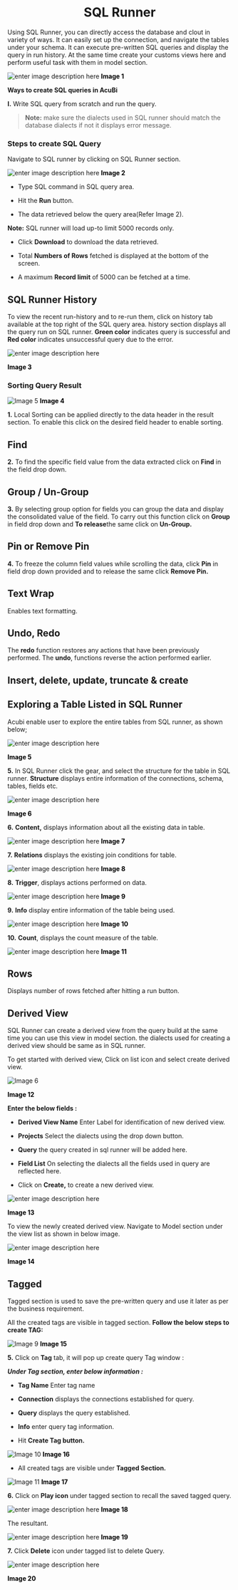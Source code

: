
 <center><h1>SQL Runner</h1></center>

Using SQL Runner, you can directly access the database and clout in variety of ways. It can easily set up the connection, and navigate the tables under your schema.  It can execute  pre-written SQL queries and display the query in run history. At the same time create your customs views here and perform useful task with them in model section.

![enter image description here](https://raw.githubusercontent.com/sv18042016/fp1/f127fd40abc4d77b566dd8186cea91b69a9bfd25/images/New_version5/TD_SQL_Image1.png)
 <b><Font color = " black">Image 1</font></b>

<b>Ways to create SQL queries in AcuBi</b>

<b>I.</b> Write SQL query from scratch and run the query.

 > <b>Note:</b> make sure the dialects used in SQL runner should match the database dialects if not it displays error message.
 
### Steps to create SQL Query 

 Navigate to SQL runner by clicking on SQL Runner section.
 
![enter image description here](https://raw.githubusercontent.com/sv18042016/fp1/b39fda27ee8c1b3476ef40b62ec8a3057ff15786/images/New_version5/TD_SQL_Image2.png)
 <b><Font color = " black">Image 2</font></b>

-  Type  SQL command in SQL query area.

-   Hit the  <b>Run</b> button.

-   The data retrieved below the query area(Refer Image 2).

<b>Note:</b>  SQL runner will load up-to limit 5000 records only.

-  Click  <b>Download</b>  to download the data retrieved.

- Total <b>Numbers of Rows</b> fetched is displayed at the bottom of the screen.

-  A maximum  <b>Record limit</b>  of 5000 can be fetched at a time.
    
## SQL Runner History

To view the recent run-history and to re-run them, click on history tab available at the top right of the SQL query area. history section displays all the query run on SQL runner. <b>Green color</b> indicates query is successful and<b> Red color</b> indicates unsuccessful query due to the error.

![enter image description here](https://raw.githubusercontent.com/sv18042016/fp1/cc6726e8dbfc000869585b981af2b09437a7e149/images/New_version5/TD_SQL_Image4.png)

 <b><Font color = " black">Image 3</font></b>

###  Sorting Query Result

![Image 5](https://raw.githubusercontent.com/sv18042016/fp1/7ce6cf259173da9056f59348c70d063764c1ba85/images/New_version5/TD_SQL_Image4.png)
 <b><Font color = " black">Image 4</font></b>

<b>1.</b> Local Sorting can be applied directly to the data header in the result section. To enable this click on the desired field header to enable sorting.

## Find

<b>2.</b> To find the specific field value from the data extracted click on <b>Find</b> in the  field drop down.

## Group / Un-Group

<b>3.</b> By selecting group option for fields you can group the data and display the consolidated value of the field. To carry out this function click on <b>Group</b> in field drop down and <b>To release</b>the same click on <b>Un-Group.</b> 

## Pin or Remove Pin

<b>4.</b> To freeze the column field values while scrolling the data, click <b>Pin</b> in field drop down provided and to release the same click <b>Remove Pin.</b>

## Text Wrap 

 Enables text formatting.

## Undo, Redo

The <b>redo</b> function restores any actions that have been previously performed. The <b>undo</b>, functions reverse the action performed earlier.


## Insert, delete, update, truncate & create

 

## Exploring a Table Listed in SQL Runner

Acubi enable user to explore the entire tables from SQL runner, as shown below;

![enter image description here](https://raw.githubusercontent.com/sv18042016/fp1/c0bda34be7600e76152f42000afce40d0557287f/images/New_version5/TD_SQL_Image15.png)

<b><Font color = " black">Image 5</font></b>

<b>5.</b> In SQL Runner click the gear, and select the structure for the table in SQL runner. <b> Structure</b> displays entire information of the connections, schema, tables,  fields etc.


![enter image description here](https://raw.githubusercontent.com/sv18042016/fp1/3fbc92761bba53da64e77da27425242e77e24710/images/New_version5/td_sql_structure.png)

<b><Font color = " black">Image 6</font></b>

<b>6.</b> <b>Content,</b> displays information about all the existing data in table.

![enter image description here](https://raw.githubusercontent.com/sv18042016/fp1/3fbc92761bba53da64e77da27425242e77e24710/images/New_version5/td_sql_content.png)
<b><Font color = " black">Image 7</font></b>

<b> 7.</b> <b>Relations</b> displays the existing join conditions for table.

![enter image description here](https://raw.githubusercontent.com/sv18042016/fp1/3fbc92761bba53da64e77da27425242e77e24710/images/New_version5/td_sql_join.png)
<b><Font color = " black">Image 8</font></b>

<b>8.</b> <b>Trigger</b>, displays actions performed on data.

![enter image description here](https://raw.githubusercontent.com/sv18042016/fp1/3fbc92761bba53da64e77da27425242e77e24710/images/New_version5/td_sql_trigger.png)
<b><Font color = " black">Image 9</font></b>

<b>9.</b> <b>Info</b> display entire information of the table being used.

![enter image description here](https://raw.githubusercontent.com/sv18042016/fp1/3fbc92761bba53da64e77da27425242e77e24710/images/New_version5/td_sql_info_image.png)
<b><Font color = " black">Image 10</font></b>

<b>10.</b> <b> Count</b>, displays the count measure of the table.

![enter image description here](https://raw.githubusercontent.com/sv18042016/fp1/3fbc92761bba53da64e77da27425242e77e24710/images/New_version5/td_sql_count.png)
<b><Font color = " black">Image 11</font></b>

## Rows

Displays number of rows fetched after hitting a run button.

## Derived View

SQL Runner can create a derived view from the query build at the same time you can use this view in model section. the dialects used for creating a derived view should be same as in SQL runner.

To get started with derived view, Click on list icon and select create derived view.

![Image 6](https://raw.githubusercontent.com/sv18042016/fp1/046dbed3d1d2595b7250ed3e1c4b57ef06d76ae2/images/New_version5/TD_SQL_Image5.png)

 <b><Font color = " black">Image 12</font></b>

<b>Enter the below fields :</b>

-   <b>Derived View Name</b>  Enter Label for identification of new derived view.
    
-   <b>Projects</b>  Select the dialects using the drop down button.
    
-   <b>Query</b>  the query created in sql runner will be added here.
    
-   <b>Field List</b>  On selecting the dialects all the fields used in query are reflected here.
        
-   Click on  <b>Create,</b>  to create a new derived view.
    
    
   
![enter image description here](https://raw.githubusercontent.com/sv18042016/fp1/b52a0977e50ba9bf53688b5eec4c52bd9ee25087/images/New_version5/TD_SQL_Image8.png)

 <b><Font color = " black">Image 13</font></b>

To view the newly created derived view. Navigate to Model section under the view list as shown in below image.

![enter image description here](https://raw.githubusercontent.com/sv18042016/fp1/3cb8656e408f910d26846ad3382689421ae2e644/images/New_version5/TD_SQL_IMAGE11.png)

 <b><Font color = " black">Image 14</font></b>

## Tagged

Tagged section is used to save the pre-written query and use it later as per the business requirement.

All the created tags are visible in tagged section.  <b>Follow the below steps to create TAG:</b>

![Image 9](https://raw.githubusercontent.com/sv18042016/fp1/1fea7f40bc70240194a4aeff0d4e11d2d69bcbfe/images/New_version5/TD_SQL_Image6.png)
 <b><Font color = " black">Image 15</font></b>

<b>5.</b> Click on <b>Tag</b>  tab, it will pop up create query Tag window :

<b><i>Under Tag section, enter below information :</i></b>

- <b>Tag Name</B>  Enter tag name

- <b> Connection</b>  displays the connections established for query.

- <b>Query</b>  displays the query established.

- <b>Info</b>  enter query tag information.

-    Hit  <b>Create Tag button.</b>

![Image 10](https://raw.githubusercontent.com/sv18042016/fp1/f02a3a5d4407bbdc3cb6b1be6bd1654c6a7868a9/images/New_version5/TD_SQL_Image9.png)
 <b><Font color = " black">Image 16</font></b>

-   All created tags are visible under <b>Tagged Section.</b>

![Image 11](https://raw.githubusercontent.com/sv18042016/fp1/b3d9a0d4c9dd12b6dae1530c6f93a8ecd52be782/images/New_version5/TD_SQL_Image10.png)
<b><Font color = " black">Image 17</font></b>

<b>6.</b> Click on <b>Play icon</b> under tagged section to recall the saved tagged query.

![enter image description here](https://raw.githubusercontent.com/sv18042016/fp1/ccf284a91a406cad5b295159df179f06483cd6ee/images/New_version5/TD_SQL_IMAGE12.png)
<b><Font color = " black">Image 18</font></b>

The resultant.

![enter image description here](https://raw.githubusercontent.com/sv18042016/fp1/e5b86fc5839552dcfb820fbe31a379d3f506ba17/images/New_version5/TD_SQL_IMAGE13.png)
<b><Font color = " black">Image 19</font></b> 

<b>7.</b> Click <b>Delete</b> icon under tagged list to delete Query.

![enter image description here](https://raw.githubusercontent.com/sv18042016/fp1/213b58e85e4f6c5b77ac3d24f9a3d6951cc714ac/images/New_version5/TD_SQL_IMAGE14.png)

<b><Font color = " black">Image 20</font></b> 
<!--stackedit_data:
eyJoaXN0b3J5IjpbLTUwODgxOTE3NSwxMzM3MTEwMzQ4LC0xNj
k0MDg2NjEzLC0yMzY1MTk4NjEsMjAwNTcwNzgxMCw0MDEyMTE4
NTgsLTkwMjA4MDQ3MCwyMDA1NzA3ODEwLC04MDYzNTUyNzYsLT
kwNDc3NjU5MywtOTY3NjcyOTM5LDEwNTAyNDIxMDUsLTk4Njkz
MzM2OSwxMDg5ODY0NDc4LC03Nzg0MTgxNDEsMTIxMTU3MDY2OC
wtMTc5OTg0MjM4Nyw0ODIwMDEwMjcsLTIwNDk2Njg2NDMsLTIw
MDk3NjM4NjRdfQ==
-->
